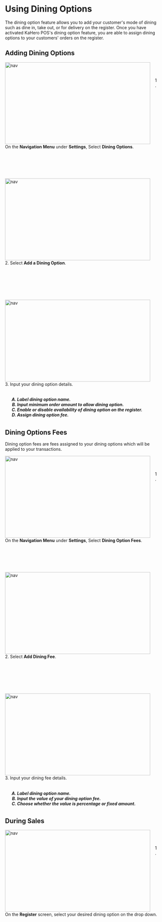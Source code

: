 # **Using Dining Options**

The dining option feature allows you to add your customer's mode of dining such as dine in, take out, or for delivery on the register. Once you have activated KaHero POS's dining option feature, you are able to assign dining options to your customers' orders on the register.

## Adding Dining Options

<p><img src="_content/_dining/1.png" alt="nav" width="480" height="270" style="float:left; margin-right:1rem"><br><br><br>1. On the <b>Navigation Menu</b> under <b>Settings</b>, Select <b>Dining Options</b>.</p>

<br><br><br><br>

<p><img src="_content/_dining/2.png" alt="nav" width="480" height="270" style="float:left; margin-right:1rem"><br><br><br>2. Select <b>Add a Dining Option</b>.</p>

<br><br><br><br><br>

<p><img src="_content/_dining/3.png" alt="nav" width="480" height="270" style="float:left; margin-right:1rem"><br><br><br>3. Input your dining option details.
<h5>
<ol type="A" style="float:left; margin-left:1rem">
<li>Label dining option name.</li>
<li>Input minimum order amount to allow dining option.</li>
<li>Enable or disable availability of dining option on the register.</li>
<li>Assign dining option fee.</li>
</ol>
</h5>
</p>

<br><br><br><br><br>

## Dining Options Fees

Dining option fees are fees assigned to your dining options which will be applied to your transactions.

<p><img src="_content/_dining/4.png" alt="nav" width="480" height="270" style="float:left; margin-right:1rem"><br><br><br>1. On the <b>Navigation Menu</b> under <b>Settings</b>, Select <b>Dining Option Fees</b>.</p>

<br><br><br><br>

<p><img src="_content/_dining/5.png" alt="nav" width="480" height="270" style="float:left; margin-right:1rem"><br><br><br>2. Select <b>Add Dining Fee</b>.</p>

<br><br><br><br><br>

<p><img src="_content/_dining/6.png" alt="nav" width="480" height="270" style="float:left; margin-right:1rem"><br><br><br>3. Input your dining fee details.
<h5>
<ol type="A" style="float:left; margin-left:1rem">
<li>Label dining option name.</li>
<li>Input the value of your dining option fee.</li>
<li>Choose whether the value is percentage or fixed amount.</li>
</ol>
</h5>
</p>

<br><br><br><br>

## During Sales

<p><img src="_content/_dining/7.png" alt="nav" width="480" height="270" style="float:left; margin-right:1rem"><br><br><br>1. On the <b>Register</b> screen, select your desired dining option on the drop down.</p>

<br><br><br><br>